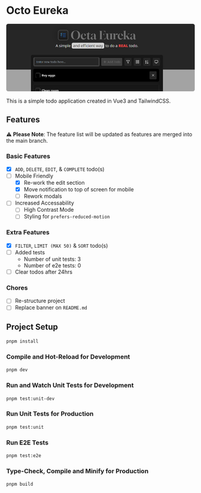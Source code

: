 # Octo Eureka

![App Banner](https://github.com/M-Facey/octo-eureka/blob/main/public/app-banner.png?raw=true)

This is a simple todo application created in Vue3 and TailwindCSS.

## Features

:warning: **Please Note**: The feature list will be updated as features are merged into the main branch.

### Basic Features

- [x] `ADD`, `DELETE`, `EDIT`, & `COMPLETE` todo(s)
- [ ] Mobile Friendly
  - [x] Re-work the edit section
  - [x] Move notification to top of screen for mobile
  - [ ] Rework modals
- [ ] Increased Accessability
  - [ ] High Contrast Mode
  - [ ] Styling for `prefers-reduced-motion`

### Extra Features

- [x] `FILTER`, `LIMIT (MAX 50)` & `SORT` todo(s)
- [ ] Added tests
  - Number of unit tests: 3
  - Number of e2e tests: 0
- [ ] Clear todos after 24hrs

### Chores

- [ ] Re-structure project
- [ ] Replace banner on `README.md`

## Project Setup

```sh
pnpm install
```

### Compile and Hot-Reload for Development

```sh
pnpm dev
```

### Run and Watch Unit Tests for Development

```sh
pnpm test:unit-dev
```

### Run Unit Tests for Production

```sh
pnpm test:unit
```

### Run E2E Tests

```sh
pnpm test:e2e
```

### Type-Check, Compile and Minify for Production

```sh
pnpm build
```
